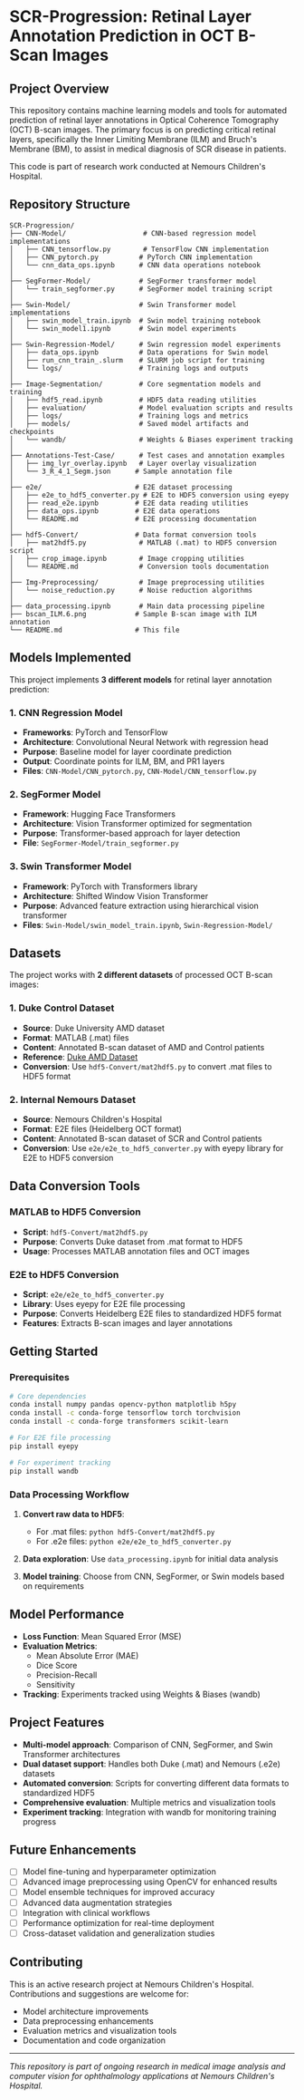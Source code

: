 # SCR-Progression: Retinal Layer Annotation Prediction in OCT B-Scan Images

## Project Overview

This repository contains machine learning models and tools for automated prediction of retinal layer annotations in Optical Coherence Tomography (OCT) B-scan images. The primary focus is on predicting critical retinal layers, specifically the Inner Limiting Membrane (ILM) and Bruch's Membrane (BM), to assist in medical diagnosis of SCR disease in patients.

This code is part of research work conducted at Nemours Children's Hospital.

## Repository Structure

```
SCR-Progression/
├── CNN-Model/                   # CNN-based regression model implementations
│   ├── CNN_tensorflow.py        # TensorFlow CNN implementation
│   ├── CNN_pytorch.py          # PyTorch CNN implementation
│   └── cnn_data_ops.ipynb      # CNN data operations notebook
│
├── SegFormer-Model/            # SegFormer transformer model
│   └── train_segformer.py      # SegFormer model training script
│
├── Swin-Model/                 # Swin Transformer model implementations
│   ├── swin_model_train.ipynb  # Swin model training notebook
│   └── swin_model1.ipynb       # Swin model experiments
│
├── Swin-Regression-Model/      # Swin regression model experiments
│   ├── data_ops.ipynb          # Data operations for Swin model
│   ├── run_cnn_train_.slurm    # SLURM job script for training
│   └── logs/                   # Training logs and outputs
│
├── Image-Segmentation/         # Core segmentation models and training
│   ├── hdf5_read.ipynb         # HDF5 data reading utilities
│   ├── evaluation/             # Model evaluation scripts and results
│   ├── logs/                   # Training logs and metrics
│   ├── models/                 # Saved model artifacts and checkpoints
│   └── wandb/                  # Weights & Biases experiment tracking
│
├── Annotations-Test-Case/      # Test cases and annotation examples
│   ├── img_lyr_overlay.ipynb   # Layer overlay visualization
│   └── 3_R_4_1_Segm.json      # Sample annotation file
│
├── e2e/                       # E2E dataset processing
│   ├── e2e_to_hdf5_converter.py # E2E to HDF5 conversion using eyepy
│   ├── read_e2e.ipynb         # E2E data reading utilities
│   ├── data_ops.ipynb         # E2E data operations
│   └── README.md              # E2E processing documentation
│
├── hdf5-Convert/              # Data format conversion tools
│   ├── mat2hdf5.py             # MATLAB (.mat) to HDF5 conversion script
│   ├── crop_image.ipynb        # Image cropping utilities
│   └── README.md               # Conversion tools documentation
│
├── Img-Preprocessing/          # Image preprocessing utilities
│   └── noise_reduction.py      # Noise reduction algorithms
│
├── data_processing.ipynb       # Main data processing pipeline
├── bscan_ILM.6.png            # Sample B-scan image with ILM annotation
└── README.md                  # This file
```

## Models Implemented

This project implements **3 different models** for retinal layer annotation prediction:

### 1. CNN Regression Model
- **Frameworks**: PyTorch and TensorFlow
- **Architecture**: Convolutional Neural Network with regression head
- **Purpose**: Baseline model for layer coordinate prediction
- **Output**: Coordinate points for ILM, BM, and PR1 layers
- **Files**: `CNN-Model/CNN_pytorch.py`, `CNN-Model/CNN_tensorflow.py`

### 2. SegFormer Model
- **Framework**: Hugging Face Transformers
- **Architecture**: Vision Transformer optimized for segmentation
- **Purpose**: Transformer-based approach for layer detection
- **File**: `SegFormer-Model/train_segformer.py`

### 3. Swin Transformer Model
- **Framework**: PyTorch with Transformers library
- **Architecture**: Shifted Window Vision Transformer
- **Purpose**: Advanced feature extraction using hierarchical vision transformer
- **Files**: `Swin-Model/swin_model_train.ipynb`, `Swin-Regression-Model/`

## Datasets

The project works with **2 different datasets** of processed OCT B-scan images:

### 1. Duke Control Dataset
- **Source**: Duke University AMD dataset
- **Format**: MATLAB (.mat) files
- **Content**: Annotated B-scan dataset of AMD and Control patients
- **Reference**: [Duke AMD Dataset](https://people.duke.edu/~sf59/RPEDC_Ophth_2013_dataset.htm)
- **Conversion**: Use `hdf5-Convert/mat2hdf5.py` to convert .mat files to HDF5 format

### 2. Internal Nemours Dataset  
- **Source**: Nemours Children's Hospital
- **Format**: E2E files (Heidelberg OCT format)
- **Content**: Annotated B-scan dataset of SCR and Control patients
- **Conversion**: Use `e2e/e2e_to_hdf5_converter.py` with eyepy library for E2E to HDF5 conversion

## Data Conversion Tools

### MATLAB to HDF5 Conversion
- **Script**: `hdf5-Convert/mat2hdf5.py`
- **Purpose**: Converts Duke dataset from .mat format to HDF5
- **Usage**: Processes MATLAB annotation files and OCT images

### E2E to HDF5 Conversion  
- **Script**: `e2e/e2e_to_hdf5_converter.py`
- **Library**: Uses eyepy for E2E file processing
- **Purpose**: Converts Heidelberg E2E files to standardized HDF5 format
- **Features**: Extracts B-scan images and layer annotations 
## Getting Started

### Prerequisites
```bash
# Core dependencies
conda install numpy pandas opencv-python matplotlib h5py
conda install -c conda-forge tensorflow torch torchvision
conda install -c conda-forge transformers scikit-learn

# For E2E file processing
pip install eyepy

# For experiment tracking
pip install wandb
```

### Data Processing Workflow
1. **Convert raw data to HDF5**:
   - For .mat files: `python hdf5-Convert/mat2hdf5.py`
   - For .e2e files: `python e2e/e2e_to_hdf5_converter.py`

2. **Data exploration**: Use `data_processing.ipynb` for initial data analysis

3. **Model training**: Choose from CNN, SegFormer, or Swin models based on requirements

## Model Performance

- **Loss Function**: Mean Squared Error (MSE)
- **Evaluation Metrics**:
  - Mean Absolute Error (MAE)
  - Dice Score
  - Precision-Recall
  - Sensitivity
- **Tracking**: Experiments tracked using Weights & Biases (wandb)

## Project Features

- **Multi-model approach**: Comparison of CNN, SegFormer, and Swin Transformer architectures
- **Dual dataset support**: Handles both Duke (.mat) and Nemours (.e2e) datasets  
- **Automated conversion**: Scripts for converting different data formats to standardized HDF5
- **Comprehensive evaluation**: Multiple metrics and visualization tools
- **Experiment tracking**: Integration with wandb for monitoring training progress

## Future Enhancements

- [ ] Model fine-tuning and hyperparameter optimization
- [ ] Advanced image preprocessing using OpenCV for enhanced results
- [ ] Model ensemble techniques for improved accuracy
- [ ] Advanced data augmentation strategies
- [ ] Integration with clinical workflows
- [ ] Performance optimization for real-time deployment
- [ ] Cross-dataset validation and generalization studies

## Contributing

This is an active research project at Nemours Children's Hospital. Contributions and suggestions are welcome for:
- Model architecture improvements
- Data preprocessing enhancements  
- Evaluation metrics and visualization tools
- Documentation and code organization

---

*This repository is part of ongoing research in medical image analysis and computer vision for ophthalmology applications at Nemours Children's Hospital.*
